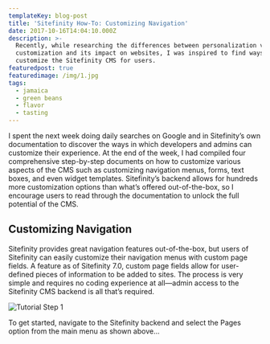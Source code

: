 ```yaml
---
templateKey: blog-post
title: 'Sitefinity How-To: Customizing Navigation'
date: 2017-10-16T14:04:10.000Z
description: >-
  Recently, while researching the differences between personalization vs.
  customization and its impact on websites, I was inspired to find ways to
  customize the Sitefinity CMS for users.
featuredpost: true
featuredimage: /img/1.jpg
tags:
  - jamaica
  - green beans
  - flavor
  - tasting
---
```

I spent the next week doing daily searches on Google and in Sitefinity’s own documentation to discover the ways in which developers and admins can customize their experience. At the end of the week, I had compiled four comprehensive step-by-step documents on how to customize various aspects of the CMS such as customizing navigation menus, forms, text boxes, and even widget templates. Sitefinity’s backend allows for hundreds more customization options than what’s offered out-of-the-box, so I encourage users to read through the documentation to unlock the full potential of the CMS.

## Customizing Navigation

Sitefinity provides great navigation features out-of-the-box, but users of Sitefinity can easily customize their navigation menus with custom page fields. A feature as of Sitefinity 7.0, custom page fields allow for user-defined pieces of information to be added to sites. The process is very simple and requires no coding experience at all—admin access to the Sitefinity CMS backend is all that’s required.

![Tutorial Step 1](/img/0.jpg "Tutorial Step 1")

To get started, navigate to the Sitefinity backend and select the Pages option from the main menu as shown above...
